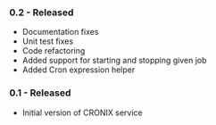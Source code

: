 ### 0.2 - Released
* Documentation fixes
* Unit test fixes
* Code refactoring
* Added support for starting and stopping given job
* Added Cron expression helper

### 0.1 - Released
* Initial version of CRONIX service